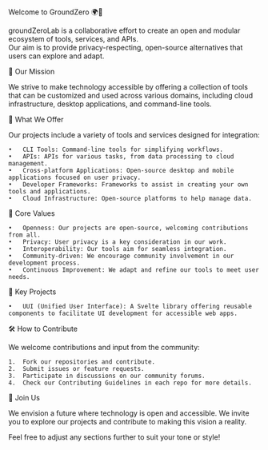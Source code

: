 Welcome to GroundZero 🌍🚀

groundZeroLab is a collaborative effort to create an open and modular ecosystem of tools, services, and APIs. 
<br>
Our aim is to provide privacy-respecting, open-source alternatives that users can explore and adapt.

🌟 Our Mission

We strive to make technology accessible by offering a collection of tools that can be customized and used across various domains, including cloud infrastructure, desktop applications, and command-line tools.

🔧 What We Offer

Our projects include a variety of tools and services designed for integration:

	•	CLI Tools: Command-line tools for simplifying workflows.
	•	APIs: APIs for various tasks, from data processing to cloud management.
	•	Cross-platform Applications: Open-source desktop and mobile applications focused on user privacy.
	•	Developer Frameworks: Frameworks to assist in creating your own tools and applications.
	•	Cloud Infrastructure: Open-source platforms to help manage data.

🌱 Core Values

	•	Openness: Our projects are open-source, welcoming contributions from all.
	•	Privacy: User privacy is a key consideration in our work.
	•	Interoperability: Our tools aim for seamless integration.
	•	Community-driven: We encourage community involvement in our development process.
	•	Continuous Improvement: We adapt and refine our tools to meet user needs.

🔨 Key Projects

	•	UUI (Unified User Interface): A Svelte library offering reusable components to facilitate UI development for accessible web apps.

🛠 How to Contribute

We welcome contributions and input from the community:

	1.	Fork our repositories and contribute.
	2.	Submit issues or feature requests.
	3.	Participate in discussions on our community forums.
	4.	Check our Contributing Guidelines in each repo for more details.

🤝 Join Us

We envision a future where technology is open and accessible. We invite you to explore our projects and contribute to making this vision a reality.

Feel free to adjust any sections further to suit your tone or style!
